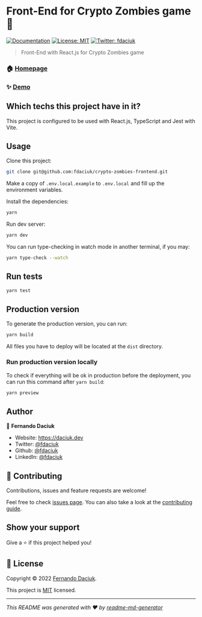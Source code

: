 # Front-End for Crypto Zombies game 👋

[![Documentation](https://img.shields.io/badge/documentation-yes-brightgreen.svg)](https://github.com/fdaciuk/crypto-zombies-frontend/blob/main/README.md)
[![License: MIT](https://img.shields.io/badge/License-MIT-yellow.svg)](https://github.com/fdaciuk/crypto-zombies-frontend/blob/main/LICENSE.md)
[![Twitter: fdaciuk](https://img.shields.io/twitter/follow/fdaciuk.svg?style=social)](https://twitter.com/fdaciuk)

> Front-End with React.js for Crypto Zombies game

### 🏠 [Homepage](https://github.com/fdaciuk/crypto-zombies-frontend)

### ✨ [Demo]()

## Which techs this project have in it?

This project is configured to be used with React.js, TypeScript and Jest with Vite.

## Usage

Clone this project:

```sh
git clone git@github.com:fdaciuk/crypto-zombies-frontend.git
```

Make a copy of `.env.local.example` to `.env.local` and fill up the environment variables.

Install the dependencies:

```sh
yarn
```

Run dev server:

```sh
yarn dev
```

You can run type-checking in watch mode in another terminal, if you may:

```sh
yarn type-check --watch
```

## Run tests

```sh
yarn test
```

## Production version

To generate the production version, you can run:

```sh
yarn build
```

All files you have to deploy will be located at the `dist` directory.

### Run production version locally

To check if everything will be ok in production before the deployment, you can run this command after `yarn build`:

```sh
yarn preview
```
## Author

👤 **Fernando Daciuk**

* Website: https://daciuk.dev
* Twitter: [@fdaciuk](https://twitter.com/fdaciuk)
* Github: [@fdaciuk](https://github.com/fdaciuk)
* LinkedIn: [@fdaciuk](https://linkedin.com/in/fdaciuk)

## 🤝 Contributing

Contributions, issues and feature requests are welcome!

Feel free to check [issues page](https://github.com/fdaciuk/crypto-zombies-frontend/issues). You can also take a look at the [contributing guide](https://github.com/fdaciuk/crypto-zombies-frontend/blob/main/CONTRIBUTING.md).

## Show your support

Give a ⭐️ if this project helped you!


## 📝 License

Copyright © 2022 [Fernando Daciuk](https://github.com/fdaciuk).

This project is [MIT](https://github.com/fdaciuk/crypto-zombies-frontend/blob/main/LICENSE.md) licensed.

***
_This README was generated with ❤️ by [readme-md-generator](https://github.com/kefranabg/readme-md-generator)_
